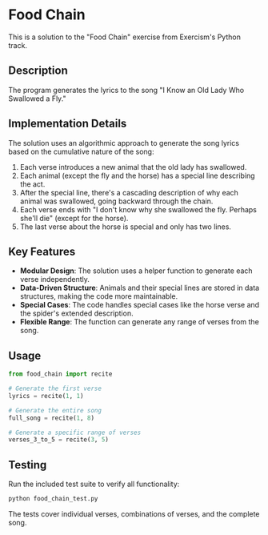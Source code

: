 # Food Chain

This is a solution to the "Food Chain" exercise from Exercism's Python track.

## Description

The program generates the lyrics to the song "I Know an Old Lady Who Swallowed a Fly."

## Implementation Details

The solution uses an algorithmic approach to generate the song lyrics based on the cumulative nature of the song:

1. Each verse introduces a new animal that the old lady has swallowed.
2. Each animal (except the fly and the horse) has a special line describing the act.
3. After the special line, there's a cascading description of why each animal was swallowed, going backward through the chain.
4. Each verse ends with "I don't know why she swallowed the fly. Perhaps she'll die" (except for the horse).
5. The last verse about the horse is special and only has two lines.

## Key Features

- **Modular Design**: The solution uses a helper function to generate each verse independently.
- **Data-Driven Structure**: Animals and their special lines are stored in data structures, making the code more maintainable.
- **Special Cases**: The code handles special cases like the horse verse and the spider's extended description.
- **Flexible Range**: The function can generate any range of verses from the song.

## Usage

```python
from food_chain import recite

# Generate the first verse
lyrics = recite(1, 1)

# Generate the entire song
full_song = recite(1, 8)

# Generate a specific range of verses
verses_3_to_5 = recite(3, 5)
```

## Testing

Run the included test suite to verify all functionality:

```bash
python food_chain_test.py
```

The tests cover individual verses, combinations of verses, and the complete song.

